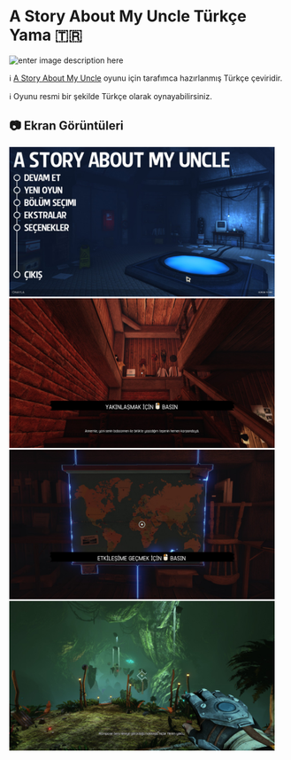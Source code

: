 # A Story About My Uncle Türkçe Yama :tr:
![enter image description here](https://cdn.steamgriddb.com/logo/148510031349642de5ca0c544f31b2ef.png)

:information_source: [A Story About My Uncle](https://store.steampowered.com/app/278360) oyunu için tarafımca hazırlanmış Türkçe çeviridir.

:information_source: Oyunu resmi bir şekilde Türkçe olarak oynayabilirsiniz.

## :camera: Ekran Görüntüleri
<img src="/EkranGoruntuleri/20201219201813_1.jpg?raw=true" width="480" height="270" /><img src="/EkranGoruntuleri/20201219201915_1.jpg?raw=true" width="480" height="270" />
<img src="/EkranGoruntuleri/20201219201930_1.jpg?raw=true" width="480" height="270" /><img src="/EkranGoruntuleri/20201219202000_1.jpg?raw=true" width="480" height="270" />
